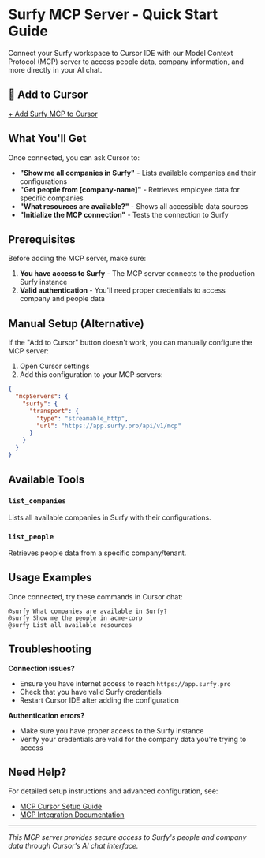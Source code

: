 # Surfy MCP Server - Quick Start Guide

Connect your Surfy workspace to Cursor IDE with our Model Context Protocol (MCP) server to access people data, company information, and more directly in your AI chat.

## 🚀 Add to Cursor

<div >
  <a href="cursor://anysphere.cursor-deeplink/mcp/install?name=surfy&config=eyJ1cmwiOiJodHRwczovL2FwcC5zdXJmeS5wcm8vYXBpL3YxL3N1cmZ5LW1jcC9tY3AifQ%3D%3D" >
    + Add Surfy MCP to Cursor
  </a>
</div>

## What You'll Get

Once connected, you can ask Cursor to:

- **"Show me all companies in Surfy"** - Lists available companies and their configurations
- **"Get people from [company-name]"** - Retrieves employee data for specific companies  
- **"What resources are available?"** - Shows all accessible data sources
- **"Initialize the MCP connection"** - Tests the connection to Surfy

## Prerequisites

Before adding the MCP server, make sure:

1. **You have access to Surfy** - The MCP server connects to the production Surfy instance
2. **Valid authentication** - You'll need proper credentials to access company and people data

## Manual Setup (Alternative)

If the "Add to Cursor" button doesn't work, you can manually configure the MCP server:

1. Open Cursor settings
2. Add this configuration to your MCP servers:

```json
{
  "mcpServers": {
    "surfy": {
      "transport": {
        "type": "streamable_http",
        "url": "https://app.surfy.pro/api/v1/mcp"
      }
    }
  }
}
```

## Available Tools

### `list_companies`
Lists all available companies in Surfy with their configurations.

### `list_people` 
Retrieves people data from a specific company/tenant.

## Usage Examples

Once connected, try these commands in Cursor chat:

```
@surfy What companies are available in Surfy?
@surfy Show me the people in acme-corp
@surfy List all available resources
```

## Troubleshooting

**Connection issues?**
- Ensure you have internet access to reach `https://app.surfy.pro`
- Check that you have valid Surfy credentials
- Restart Cursor IDE after adding the configuration

**Authentication errors?**
- Make sure you have proper access to the Surfy instance
- Verify your credentials are valid for the company data you're trying to access

## Need Help?

For detailed setup instructions and advanced configuration, see:
- [MCP Cursor Setup Guide](./mcp-cursor-setup.md)
- [MCP Integration Documentation](./mcp-cursor-integration.md)

---

*This MCP server provides secure access to Surfy's people and company data through Cursor's AI chat interface.*
